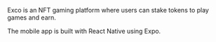 Exco is an NFT gaming platform where users can stake tokens to play games and earn.

The mobile app is built with React Native using Expo.
